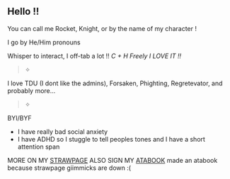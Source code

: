 ## Hello !!
You can call me Rocket, Knight, or by the name of my character !

I go by He/Him pronouns

Whisper to interact, I off-tab a lot !!
*C + H Freely I LOVE IT !!*

>✧

I love TDU (I dont like the admins), Forsaken, Phighting, Regretevator, and probably more...


>✧

BYI/BYF
- I have really bad social anxiety
- I have ADHD so I stuggle to tell peoples tones and I have a short attention span

MORE ON MY [STRAWPAGE](https://knightslight.straw.page) ALSO SIGN MY [ATABOOK](https://knightlight.atabook.org/) 
made an atabook because strawpage giimmicks are down :(

